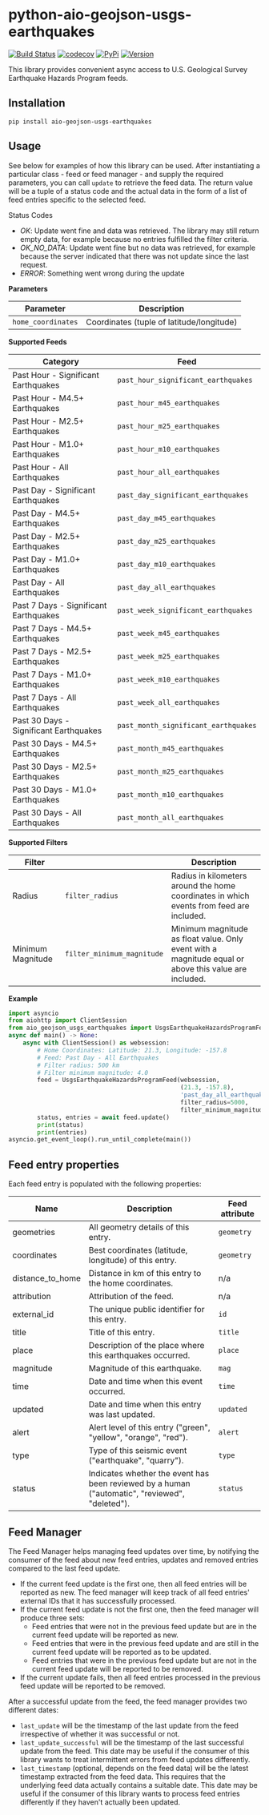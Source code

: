 # python-aio-geojson-usgs-earthquakes

[![Build Status](https://img.shields.io/github/actions/workflow/status/exxamalte/python-aio-geojson-usgs-earthquakes/ci.yaml)](https://github.com/exxamalte/python-aio-geojson-usgs-earthquakes/actions/workflows/ci.yaml)
[![codecov](https://codecov.io/gh/exxamalte/python-aio-geojson-usgs-earthquakes/branch/main/graph/badge.svg?token=91DC4HHZQJ)](https://codecov.io/gh/exxamalte/python-aio-geojson-usgs-earthquakes)
[![PyPi](https://img.shields.io/pypi/v/aio-geojson-usgs-earthquakes.svg)](https://pypi.python.org/pypi/aio-geojson-usgs-earthquakes)
[![Version](https://img.shields.io/pypi/pyversions/aio-geojson-usgs-earthquakes.svg)](https://pypi.python.org/pypi/aio-geojson-usgs-earthquakes)

This library provides convenient async access to U.S. Geological Survey Earthquake Hazards Program feeds.
 
## Installation
`pip install aio-geojson-usgs-earthquakes`

## Usage
See below for examples of how this library can be used. After instantiating a 
particular class - feed or feed manager - and supply the required parameters, 
you can call `update` to retrieve the feed data. The return value 
will be a tuple of a status code and the actual data in the form of a list of 
feed entries specific to the selected feed.

Status Codes
* _OK_: Update went fine and data was retrieved. The library may still 
  return empty data, for example because no entries fulfilled the filter 
  criteria.
* _OK_NO_DATA_: Update went fine but no data was retrieved, for example 
  because the server indicated that there was not update since the last request.
* _ERROR_: Something went wrong during the update

**Parameters**

| Parameter          | Description                               |
|--------------------|-------------------------------------------|
| `home_coordinates` | Coordinates (tuple of latitude/longitude) |

**Supported Feeds**

| Category                               | Feed                                 |
|----------------------------------------|--------------------------------------|
| Past Hour - Significant Earthquakes    | `past_hour_significant_earthquakes`  |
| Past Hour - M4.5+ Earthquakes          | `past_hour_m45_earthquakes`          |
| Past Hour - M2.5+ Earthquakes          | `past_hour_m25_earthquakes`          |
| Past Hour - M1.0+ Earthquakes          | `past_hour_m10_earthquakes`          |
| Past Hour - All Earthquakes            | `past_hour_all_earthquakes`          |
| Past Day - Significant Earthquakes     | `past_day_significant_earthquakes`   |
| Past Day - M4.5+ Earthquakes           | `past_day_m45_earthquakes`           |
| Past Day - M2.5+ Earthquakes           | `past_day_m25_earthquakes`           |
| Past Day - M1.0+ Earthquakes           | `past_day_m10_earthquakes`           |
| Past Day - All Earthquakes             | `past_day_all_earthquakes`           |
| Past 7 Days - Significant Earthquakes  | `past_week_significant_earthquakes`  |
| Past 7 Days - M4.5+ Earthquakes        | `past_week_m45_earthquakes`          |
| Past 7 Days - M2.5+ Earthquakes        | `past_week_m25_earthquakes`          |
| Past 7 Days - M1.0+ Earthquakes        | `past_week_m10_earthquakes`          |
| Past 7 Days - All Earthquakes          | `past_week_all_earthquakes`          |
| Past 30 Days - Significant Earthquakes | `past_month_significant_earthquakes` |
| Past 30 Days - M4.5+ Earthquakes       | `past_month_m45_earthquakes`         |
| Past 30 Days - M2.5+ Earthquakes       | `past_month_m25_earthquakes`         |
| Past 30 Days - M1.0+ Earthquakes       | `past_month_m10_earthquakes`         |
| Past 30 Days - All Earthquakes         | `past_month_all_earthquakes`         |

**Supported Filters**

| Filter            |                            | Description |
|-------------------|----------------------------|-------------|
| Radius            | `filter_radius`            | Radius in kilometers around the home coordinates in which events from feed are included. |
| Minimum Magnitude | `filter_minimum_magnitude` | Minimum magnitude as float value. Only event with a magnitude equal or above this value are included. |


**Example**
```python
import asyncio
from aiohttp import ClientSession
from aio_geojson_usgs_earthquakes import UsgsEarthquakeHazardsProgramFeed
async def main() -> None:
    async with ClientSession() as websession:    
        # Home Coordinates: Latitude: 21.3, Longitude: -157.8
        # Feed: Past Day - All Earthquakes
        # Filter radius: 500 km
        # Filter minimum magnitude: 4.0
        feed = UsgsEarthquakeHazardsProgramFeed(websession,
                                                (21.3, -157.8),
                                                'past_day_all_earthquakes',
                                                filter_radius=5000, 
                                                filter_minimum_magnitude=4.0)
        status, entries = await feed.update()
        print(status)
        print(entries)
asyncio.get_event_loop().run_until_complete(main())
```

## Feed entry properties
Each feed entry is populated with the following properties:

| Name               | Description                                                                                         | Feed attribute |
|--------------------|-----------------------------------------------------------------------------------------------------|----------------|
| geometries         | All geometry details of this entry.                                                                 | `geometry`     |
| coordinates        | Best coordinates (latitude, longitude) of this entry.                                               | `geometry`     |
| distance_to_home   | Distance in km of this entry to the home coordinates.                                               | n/a            |
| attribution        | Attribution of the feed.                                                                            | n/a            |
| external_id        | The unique public identifier for this entry.                                                        | `id`           |
| title              | Title of this entry.                                                                                | `title`        |
| place              | Description of the place where this earthquakes occurred.                                           | `place`        |
| magnitude          | Magnitude of this earthquake.                                                                       | `mag`          |
| time               | Date and time when this event occurred.                                                             | `time`         |
| updated            | Date and time when this entry was last updated.                                                     | `updated`      |
| alert              | Alert level of this entry ("green", "yellow", "orange", "red").                                     | `alert`        |
| type               | Type of this seismic event ("earthquake", "quarry").                                                | `type`         |
| status             | Indicates whether the event has been reviewed by a human ("automatic", "reviewed", "deleted").      | `status`       |


## Feed Manager

The Feed Manager helps managing feed updates over time, by notifying the 
consumer of the feed about new feed entries, updates and removed entries 
compared to the last feed update.

* If the current feed update is the first one, then all feed entries will be 
  reported as new. The feed manager will keep track of all feed entries' 
  external IDs that it has successfully processed.
* If the current feed update is not the first one, then the feed manager will 
  produce three sets:
  * Feed entries that were not in the previous feed update but are in the 
    current feed update will be reported as new.
  * Feed entries that were in the previous feed update and are still in the 
    current feed update will be reported as to be updated.
  * Feed entries that were in the previous feed update but are not in the 
    current feed update will be reported to be removed.
* If the current update fails, then all feed entries processed in the previous
  feed update will be reported to be removed.

After a successful update from the feed, the feed manager provides two
different dates:

* `last_update` will be the timestamp of the last update from the feed 
  irrespective of whether it was successful or not.
* `last_update_successful` will be the timestamp of the last successful update 
  from the feed. This date may be useful if the consumer of this library wants 
  to treat intermittent errors from feed updates differently.
* `last_timestamp` (optional, depends on the feed data) will be the latest 
  timestamp extracted from the feed data. 
  This requires that the underlying feed data actually contains a suitable 
  date. This date may be useful if the consumer of this library wants to 
  process feed entries differently if they haven't actually been updated.
